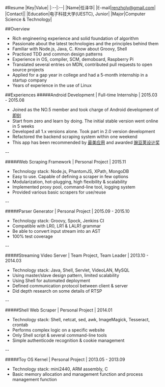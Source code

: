 #Resume
|Key|Value|
|:--|:--|
|Name|任泽华|
|E-mail|[renzholy@gmail.com](mailto:renzholy@gmail.com)|
|Contact||
|Education|电子科技大学(UESTC), Junior|
|Major|Computer Science & Technology|

##Overview
- Rich engineering experience and solid foundation of algorithm
- Passionate about the latest technologies and the principles behind them
- Familiar with Node.js, Java, C. Know about Groovy, Shell
- Practiced TDD and common design patterns
- Experience in OS, compiler, SCM, demoboard, Raspberry Pi
- Translated several entries on MDN, contributed pull requests to open source projects
- Applied for a gap year in college and had a 5-month internship in a startup company
- Years of experience in the use of Linux

##Experiences
#####Android Development | Full-time Internship | 2015.03 - 2015.08
- Joined as the NO.5 member and took charge of Android development of [即刻](http://jike.ruguoapp.com)
- Start from zero and learn by doing. The initial stable version went online in 5 weeks
- Developed all 1.x versions alone. Took part in 2.0 version development
- Refactored the backend scraping system within one weekend
- This app has been recommended by [最美应用](http://zuimeia.com/app/2879/) and awarded [豌豆荚设计奖](http://www.wandoujia.com/award/blog/com.ruguoapp.jike)

--

#####Web Scraping Framework | Personal Project | 2015.11
- Technology stack: Node.js, PhantomJS, XPath, MongoDB
- Easy to use. Capable of defining a scraper in few options
- Modularization, hot-plugging, high flexibility & scalability
- Implemented proxy pool, command-line tool, logging system
- Provided various basic scrapers for use/reuse

--

#####Parser Generator | Personal Project | 2015.09 - 2015.10
- Technology stack: Groovy, Spock, Jenkins CI
- Compatible with LR0, LR1 & LALR1 grammar
- Be able to convert input stream into an AST
- 100% test coverage

--

#####Streaming Video Server | Team Project, Team Leader | 2013.10 - 2014.03
- Technology stack: Java, Shell, Servlet, VideoLAN, MySQL
- Using master/slave design pattern, limited scalability
- Using Shell for automated deployment
- Defined communication protocol between client & server
- Did depth research on some details of RTSP

--

#####Shell Web Scraper | Personal Project | 2014.01
- Technology stack: Shell, netcat, sed, awk, ImageMagick, Tesseract, crontab
- Performs complex logic on a specific website
- Only Shell script & several command-line tools
- Simple authenticode recognition & cookie management

--

#####Toy OS Kernel | Personal Project | 2013.05 - 2013.09
- Technology stack: mini2440, ARM assembly, C
- Basic memory allocation and management function and process management function

